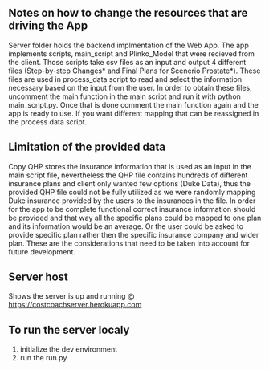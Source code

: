 ## Notes on how to change the resources that are driving the App

Server folder holds the backend implmentation of the Web App. The app implements scripts, main_script and Plinko_Model that were recieved from the client. Those scripts take csv files as an input and output 4 different files (Step-by-step Changes* and Final Plans for Scenerio Prostate*). These files are used in process_data script to read and select the information necessary based on the input from the user. In order to obtain these files, uncomment the main function in the main script and run it with python main_script.py. Once that is done comment the main function again and the app is ready to use. If you want different mapping that can be reassigned in the process data script.

## Limitation of the provided data
Copy QHP stores the insurance information that is used as an input in the main script file, nevertheless the QHP file contains hundreds of different insurance plans and client only wanted few options (Duke Data), thus the provided QHP file could not be fully utilized as we were randomly mapping Duke insurance provided by the users to the insurances in the file. In order for the app to be complete functional correct insurance information should be provided and that way all the specific plans could be mapped to one plan and its information would be an average. Or the user could be asked to provide specific plan rather then the specific insurance company and wider plan.
These are the considerations that need to be taken into account for future development.

## Server host
 Shows the server is up and running
    @ https://costcoachserver.herokuapp.com

## To run the server localy
1. initialize the dev environment
2. run the run.py